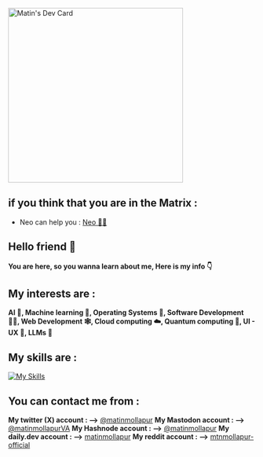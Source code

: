 <a href="https://app.daily.dev/matinmollapur"><img src="https://api.daily.dev/devcards/v2/spNjMzmiENnUgudsxQDFz.png?type=default&r=43y" width="356" alt="Matin's Dev Card"/></a>

## if you think that you are in the Matrix :

- Neo can help you : [Neo 🧑‍💻 ](https://chat.openai.com/g/g-SE8pdxEJL-neo)

## Hello friend 🥷

**You are here, so you wanna learn about me, Here is my info 👇**

## My interests are : 
**AI 🧠, Machine learning 🔮, Operating Systems 📱, Software Development 👨‍💻, Web Development 🕸️, Cloud computing ☁️, Quantum computing 🦾, UI - UX 📲, LLMs 🤖**

## My skills are :
[![My Skills](https://skillicons.dev/icons?i=js,html,css,cloudflare,docker,dart,py,firebase,flutter,flask,django,git,github,gitlab,go,pytorch,tensorflow,linux,nodejs&perline=5)](https://skillicons.dev)

## You can contact me from :
**My twitter (X) account : -->** [@matinmollapur](https://twitter.com/matinmollapur)
**My Mastodon account : -->** [@matinmollapurVA](https://mastodon.social/@matinmollapurVA)
**My Hashnode account : -->** [@matinmollapur](hashnode.com/@matinmollapur)
**My daily.dev account : -->** [matinmollapur](app.daily.dev/matinmollapur)
**My reddit account : -->** [mtnmollapur-official](https://www.reddit.com/user/Mtnmollapur_official)
